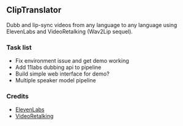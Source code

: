 ## ClipTranslator

Dubb and lip-sync videos from any language to any language using ElevenLabs and VideoRetalking (Wav2Lip sequel).

### Task list

- Fix environment issue and get demo working
- Add 11labs dubbing api to pipeline
- Build simple web interface for demo?
- Multiple speaker model pipeline

### Credits

- [ElevenLabs](https://elevenlabs.io/)
- [VideoRetalking](https://github.com/OpenTalker/video-retalking)
